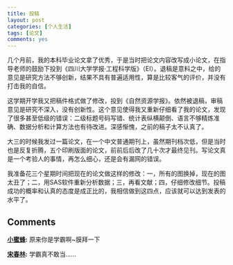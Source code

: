 ```yaml
---
title: 投稿
layout: post
categories: [个人生活]
tags: [论文]
comments: yes
---
```


几个月前，我的本科毕业论文拿了优秀，于是当时把论文内容改写成小论文，在指导老师的鼓励下投到《四川大学学报·工程科学版》（EI）。退稿是意料之中，给的意见是研究方法不够创新，结果不具有普遍适用性，算是比较客气的评价，并没有打击我的自信。

这学期开学我又把稿件格式做了修改，投到《自然资源学报》。依然被退稿，审稿意见是研究不深入，没有创新性。这个意见使得我又重新仔细看了我的论文，发现了很多甚至低级的错误：二级标题号码写错、统计表纵横颠倒、语言不够精炼准确、数据分析和计算方法也有待改进。深感惭愧，之前的稿子太不认真了。

大三的时候我发过一篇论文，在一个中文普通期刊上，虽然期刊档次低，但是当时也是反复折腾，五个印刷版面的论文，前前后后改了几十次才最终见刊。写论文真是一个考验人的事情，再怎么细心，还是会有漏网的错误。

我准备花三个星期时间把现在的论文做这样的修改：一，所有的图换掉，现在的图太丑了；二，用SAS软件重新分析数据；三，再看文献；四，仔细修改细节。投稿成功的概率和认真的态度是成正比的，我相信做到这四点，应该就可以达到发表的水平了。

## Comments

**[小蜜蜂](#20 "2013-11-24 21:25:46"):** 原来你是学霸啊~膜拜一下

**[宋春林](#32 "2013-11-24 23:03:13"):** 学霸真不敢当……

